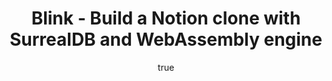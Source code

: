 ---
title: "Blink - Build a Notion clone with SurrealDB and WebAssembly engine"
url: https://github.com/kearfy/blink 
category: Demos
author:
  name: Micha de Vries
  role: Software Engineer
  avatar: micha-de-vries
topics:
  - Beginner
  - Examples
---